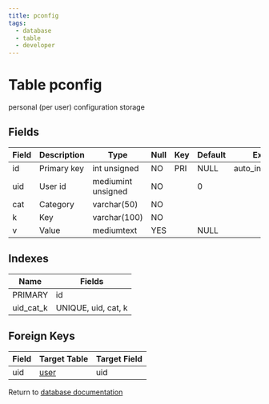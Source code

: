```yaml
---
title: pconfig
tags:
  - database
  - table
  - developer
---
```

# Table pconfig

personal (per user) configuration storage

## Fields

| Field | Description | Type               | Null | Key | Default | Extra          |
| ----- | ----------- | ------------------ | ---- | --- | ------- | -------------- |
| id    | Primary key | int unsigned       | NO   | PRI | NULL    | auto_increment |
| uid   | User id     | mediumint unsigned | NO   |     | 0       |                |
| cat   | Category    | varchar(50)        | NO   |     |         |                |
| k     | Key         | varchar(100)       | NO   |     |         |                |
| v     | Value       | mediumtext         | YES  |     | NULL    |                |

## Indexes

| Name      | Fields              |
| --------- | ------------------- |
| PRIMARY   | id                  |
| uid_cat_k | UNIQUE, uid, cat, k |

## Foreign Keys

| Field | Target Table         | Target Field |
| ----- | -------------------- | ------------ |
| uid   | [user](./db_user.md) | uid          |

Return to [database documentation](./index.md)
